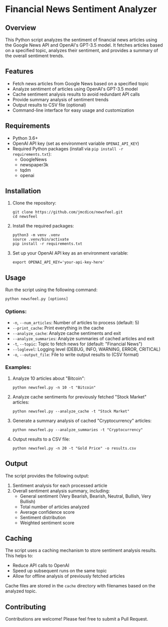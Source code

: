 # Financial News Sentiment Analyzer

## Overview

This Python script analyzes the sentiment of financial news articles using the Google News API and OpenAI's GPT-3.5 model. It fetches articles based on a specified topic, analyzes their sentiment, and provides a summary of the overall sentiment trends.

## Features

- Fetch news articles from Google News based on a specified topic
- Analyze sentiment of articles using OpenAI's GPT-3.5 model
- Cache sentiment analysis results to avoid redundant API calls
- Provide summary analysis of sentiment trends
- Output results to CSV file (optional)
- Command-line interface for easy usage and customization

## Requirements

- Python 3.6+
- OpenAI API key (set as environment variable `OPENAI_API_KEY`)
- Required Python packages (install via `pip install -r requirements.txt`):
  - GoogleNews
  - newspaper3k
  - tqdm
  - openai

## Installation

1. Clone the repository:
   ```
   git clone https://github.com/jmcdice/newsfeel.git
   cd newsfeel
   ```

2. Install the required packages:
   ```
   python3 -m venv .venv
   source .venv/bin/activate
   pip install -r requirements.txt
   ```

3. Set up your OpenAI API key as an environment variable:
   ```
   export OPENAI_API_KEY='your-api-key-here'
   ```

## Usage

Run the script using the following command:

```
python newsfeel.py [options]
```

### Options:

- `-n`, `--num_articles`: Number of articles to process (default: 5)
- `--print_cache`: Print everything in the cache
- `--analyze_cache`: Analyze cache sentiments and exit
- `--analyze_summaries`: Analyze summaries of cached articles and exit
- `-t`, `--topic`: Topic to fetch news for (default: "Financial News")
- `--loglevel`: Logging level (DEBUG, INFO, WARNING, ERROR, CRITICAL)
- `-o`, `--output_file`: File to write output results to (CSV format)

### Examples:

1. Analyze 10 articles about "Bitcoin":
   ```
   python newsfeel.py -n 10 -t "Bitcoin"
   ```

2. Analyze cache sentiments for previously fetched "Stock Market" articles:
   ```
   python newsfeel.py --analyze_cache -t "Stock Market"
   ```

3. Generate a summary analysis of cached "Cryptocurrency" articles:
   ```
   python newsfeel.py --analyze_summaries -t "Cryptocurrency"
   ```

4. Output results to a CSV file:
   ```
   python newsfeel.py -n 20 -t "Gold Price" -o results.csv
   ```

## Output

The script provides the following output:

1. Sentiment analysis for each processed article
2. Overall sentiment analysis summary, including:
   - General sentiment (Very Bearish, Bearish, Neutral, Bullish, Very Bullish)
   - Total number of articles analyzed
   - Average confidence score
   - Sentiment distribution
   - Weighted sentiment score

## Caching

The script uses a caching mechanism to store sentiment analysis results. This helps to:
- Reduce API calls to OpenAI
- Speed up subsequent runs on the same topic
- Allow for offline analysis of previously fetched articles

Cache files are stored in the `cache` directory with filenames based on the analyzed topic.

## Contributing

Contributions are welcome! Please feel free to submit a Pull Request.

